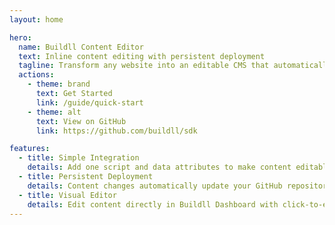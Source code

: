 ```yaml
---
layout: home

hero:
  name: Buildll Content Editor
  text: Inline content editing with persistent deployment
  tagline: Transform any website into an editable CMS that automatically deploys changes to your live site.
  actions:
    - theme: brand
      text: Get Started
      link: /guide/quick-start
    - theme: alt
      text: View on GitHub
      link: https://github.com/buildll/sdk

features:
  - title: Simple Integration
    details: Add one script and data attributes to make content editable. No complex setup required.
  - title: Persistent Deployment
    details: Content changes automatically update your GitHub repository and deploy to your live site.
  - title: Visual Editor
    details: Edit content directly in Buildll Dashboard with click-to-edit interface and real-time preview.
---
```

